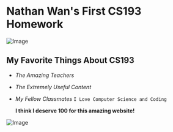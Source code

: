 # Nathan Wan's First CS193 Homework

![Image](https://encrypted-tbn0.gstatic.com/images?q=tbn:ANd9GcQ_LMI6hp-38VPg60t1bq-SblgKbhvxKjlKqg&s)
## My Favorite Things About CS193
- _The Amazing Teachers_
- _The Extremely Useful Content_
- _My Fellow Classmates_
`I Love Computer Science and Coding`



  **I think I deserve 100 for this amazing website!**

![Image](https://media.istockphoto.com/id/178497529/photo/an-a-circled-on-a-blank-white-background.jpg?s=612x612&w=0&k=20&c=10jEdgC9g9mowAc9Yc-EWV110PS81LAELq82MyU5hy4=)


